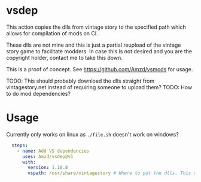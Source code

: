 # vsdep

This action copies the dlls from vintage story to the specified path which allows for compilation of mods on CI.

These dlls are not mine and this is just a partial reupload of the vintage story game to facilitate modders. In case this is not desired and you are the copyright holder, contact me to take this down.

This is a proof of concept. See https://github.com/Amzd/vsmods for usage.

TODO: This should probably download the dlls straight from vintagestory.net instead of requiring someone to upload them?
TODO: How to do mod dependencies?

# Usage

Currently only works on linux as `./file.sh` doesn't work on windows? 

```yaml
  steps:
    - name: Add VS dependencies
      uses: Amzd/vsdep@v1
      with:
        version: 1.18.8
        vspath: /usr/share/vintagestory # Where to put the dlls. This depends on what path you use in your csproj file
```
